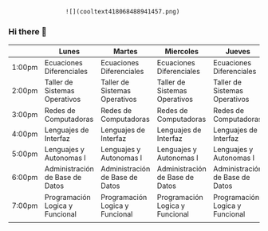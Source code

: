                     ![](cooltext418068488941457.png)


### Hi there 👋

<!--
**JoseCarlosPaezV/JoseCarlosPaezV** is a ✨ _special_ ✨ repository because its `README.md` (this file) appears on your GitHub profile.

Here are some ideas to get you started:

- 🔭 I’m currently working on ...
- 🌱 I’m currently learning ...
- 👯 I’m looking to collaborate on ...
- 🤔 I’m looking for help with ...
- 💬 Ask me about ...
- 📫 How to reach me: ...
- 😄 Pronouns: ...
- ⚡ Fun fact: ...
-->

|        | Lunes                           | Martes                          | Miercoles                       | Jueves                          | Viernes                         |
|--------|---------------------------------|---------------------------------|---------------------------------|---------------------------------|---------------------------------|
| 1:00pm | Ecuaciones Diferenciales        | Ecuaciones Diferenciales        | Ecuaciones Diferenciales        | Ecuaciones Diferenciales        | Ecuaciones Diferenciales        |
| 2:00pm | Taller de Sistemas Operativos   | Taller de Sistemas Operativos   | Taller de Sistemas Operativos   | Taller de Sistemas Operativos   |                                 |
| 3:00pm | Redes de Computadoras           | Redes de Computadoras           | Redes de Computadoras           | Redes de Computadoras           | Redes de Computadoras           |
| 4:00pm | Lenguajes de Interfaz           | Lenguajes de Interfaz           | Lenguajes de Interfaz           | Lenguajes de Interfaz           |                                 |
| 5:00pm | Lenguajes y Autonomas I         | Lenguajes y Autonomas I         | Lenguajes y Autonomas I         | Lenguajes y Autonomas I         | Lenguajes y Autonomas I         |
| 6:00pm | Administración de Base de Datos | Administración de Base de Datos | Administración de Base de Datos | Administración de Base de Datos | Administración de Base de Datos |
| 7:00pm | Programación Logica y Funcional | Programación Logica y Funcional | Programación Logica y Funcional | Programación Logica y Funcional | Programación Logica y Funcional |
|        |                                 |                                 |                                 |                                 |                                 |
